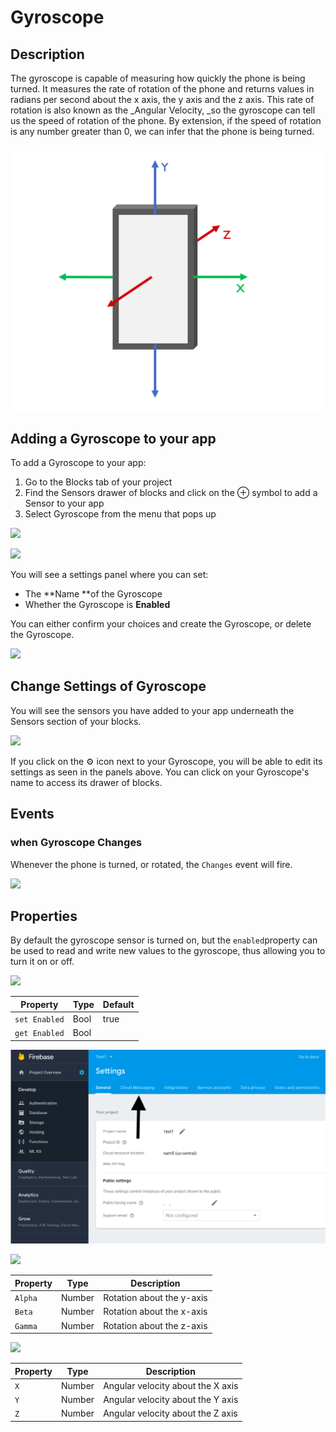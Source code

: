 # Gyroscope

## Description

The gyroscope is capable of measuring how quickly the phone is being turned. It measures the rate of rotation of the phone and returns values in radians per second about the x axis, the y axis and the z axis. This rate of rotation is also known as the _Angular Velocity, _so the gyroscope can tell us the speed of rotation of the phone. By extension, if the speed of rotation is any number greater than 0, we can infer that the phone is being turned.

![The x, y and z axes of a standard smartphone](.gitbook/assets/screenshot-2019-05-18-at-15.27.06.png)

## Adding a Gyroscope to your app

To add a Gyroscope to your app:

1. Go to the Blocks tab of your project
2. Find the Sensors drawer of blocks and click on the ⊕ symbol to add a Sensor to your app
3. Select Gyroscope from the menu that pops up

![](.gitbook/assets/sensors.png)

![](.gitbook/assets/sensor-options.png)

You will see a settings panel where you can set:

* The **Name **of the Gyroscope
* Whether the Gyroscope is **Enabled**

You can either confirm your choices and create the Gyroscope, or delete the Gyroscope.

![](<.gitbook/assets/image (163).png>)

## Change Settings of Gyroscope

You will see the sensors you have added to your app underneath the Sensors section of your blocks.

![](.gitbook/assets/showallsensors.png)

If you click on the ⚙ icon next to your Gyroscope, you will be able to edit its settings as seen in the panels above. You can click on your Gyroscope's name to access its drawer of blocks.



## Events

### when Gyroscope Changes

Whenever the phone is turned, or rotated, the `Changes` event will fire.&#x20;

![](.gitbook/assets/gyro\_changes.png)

## Properties

By default the gyroscope sensor is turned on, but the `enabled`property can be used to read and write new values to the gyroscope, thus allowing you to turn it on or off.

![](.gitbook/assets/gyros\_enabled.png)

| Property      | Type | Default |
| ------------- | ---- | ------- |
| `set Enabled` | Bool | true    |
| `get Enabled` | Bool |         |

![](<.gitbook/assets/image (25).png>)

![](.gitbook/assets/gyro1.png)

| Property | Type   | Description               |
| -------- | ------ | ------------------------- |
| `Alpha`  | Number | Rotation about the y-axis |
| `Beta`   | Number | Rotation about the x-axis |
| `Gamma`  | Number | Rotation about the z-axis |

![](.gitbook/assets/gyro2.png)

| Property | Type   | Description                       |
| -------- | ------ | --------------------------------- |
| `X`      | Number | Angular velocity about the X axis |
| `Y`      | Number | Angular velocity about the Y axis |
| `Z`      | Number | Angular velocity about the Z axis |
